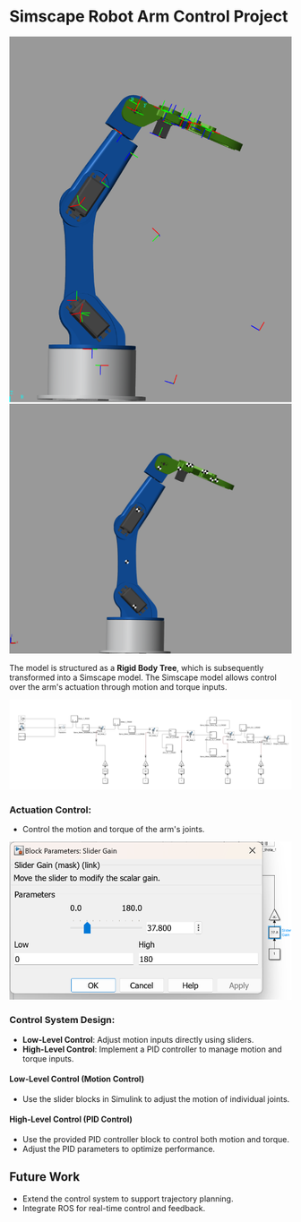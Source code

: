 # Simscape Robot Arm Control Project

![alt text](<img/all frames and transforms.png>) 
![alt text](<img/center of mass.png>)

The model is structured as a **Rigid Body Tree**, which is subsequently transformed into a Simscape model. The Simscape model allows control over the arm's actuation through motion and torque inputs.

![alt text](<img/general block.png>)


### **Actuation Control**:
   - Control the motion and torque of the arm's joints.

![alt text](img/slider.png)

### **Control System Design**:
   - **Low-Level Control**: Adjust motion inputs directly using sliders.
   - **High-Level Control**: Implement a PID controller to manage motion and torque inputs.

#### Low-Level Control (Motion Control)
- Use the slider blocks in Simulink to adjust the motion of individual joints.

#### High-Level Control (PID Control)
- Use the provided PID controller block to control both motion and torque.
- Adjust the PID parameters to optimize performance.

## Future Work
- Extend the control system to support trajectory planning.
- Integrate ROS for real-time control and feedback.


